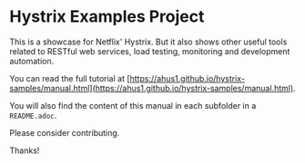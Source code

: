 Hystrix Examples Project
===============

This is a showcase for Netflix' Hystrix. But it also shows other useful tools related to RESTful web services, load testing, monitoring and development automation. 

You can read the full tutorial at [https://ahus1.github.io/hystrix-samples/manual.html](https://ahus1.github.io/hystrix-samples/manual.html).

You will also find the content of this manual in each subfolder in a `README.adoc`.

Please consider contributing. 

Thanks!



